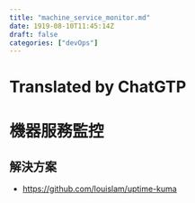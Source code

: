 ```yaml
---
title: "machine_service_monitor.md"
date: 1919-08-10T11:45:14Z
draft: false
categories: ["devOps"]
---
```




# Translated by ChatGTP

# 機器服務監控

## 解決方案

* https://github.com/louislam/uptime-kuma